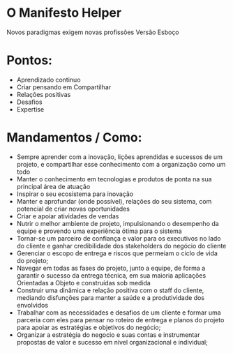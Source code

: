 O Manifesto Helper
===================
Novos paradigmas exigem novas profissões
Versão Esboço

Pontos:
===================
* Aprendizado continuo
* Criar pensando em Compartilhar 
* Relações positivas
* Desafios
* Expertise 	

Mandamentos / Como: 	
===================

- Sempre aprender com a inovação, lições aprendidas e sucessos de um projeto, e compartilhar esse conhecimento com a organização como um todo
- Manter o conhecimento em tecnologias e produtos de ponta na sua principal área de atuação
- Inspirar o seu ecosistema para inovação
- Manter e aprofundar (onde possível), relações do seu sistema, com potencial de criar novas oportunidades
- Criar e apoiar atividades de vendas
- Nutrir o melhor ambiente de projeto, impulsionando o desempenho da equipe e provendo uma experiência ótima para o sistema
- Tornar-se um parceiro de confiança e valor para os executivos no lado do cliente e ganhar credibilidade dos stakeholders do negócio do cliente
- Gerenciar o escopo de entrega e riscos que permeiam o ciclo de vida do projeto;
- Navegar em todas as fases do projeto, junto a equipe, de forma a garantir o sucesso da entrega técnica, em sua maioria aplicações Orientadas a Objeto e construídas sob medida
- Construir uma dinâmica e relação positiva com o staff do cliente, mediando disfunções para manter a saúde e a produtividade dos envolvidos
- Trabalhar com as necessidades e desafios de um cliente e formar uma parceria com eles para pensar no roteiro de entrega e planos do projeto para apoiar as estratégias e objetivos do negócio;
- Organizar a estratégia do negocio e suas contas e instrumentar propostas de valor e sucesso em nível organizacional e individual;

